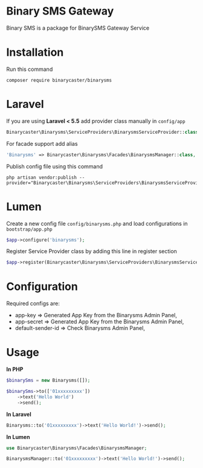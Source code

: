 # Binary SMS Gateway
Binary SMS is a package for BinarySMS Gateway Service

# Installation
Run this command
```
composer require binarycaster/binarysms
```
# Laravel
If you are using **Laravel < 5.5** add provider class manually in `config/app`

```php
Binarycaster\Binarysms\ServiceProviders\BinarysmsServiceProvider::class,
```
For facade support add alias
```php
'Binarysms' => Binarycaster\Binarysms\Facades\BinarysmsManager::class,
```
Publish config file using this command
```
php artisan vendor:publish --provider="Binarycaster\Binarysms\ServiceProviders\BinarysmsServiceProvider"
```
# Lumen
Create a new config file `config/binarysms.php` and load configurations in `bootstrap/app.php`
```php
$app->configure('binarysms');
```
Register Service Provider class by adding this line in register section
```php
$app->register(Binarycaster\Binarysms\ServiceProviders\BinarysmsServiceProvider::class);
```
# Configuration
Required configs are:
- app-key => Generated App Key from the Binarysms Admin Panel,
- app-secret => Generated App Key from the Binarysms Admin Panel,
- default-sender-id => Check Binarysms Admin Panel,
# Usage
**In PHP**
```php
$binarySms = new Binarysms([]);

$binarySms->to(['01xxxxxxxxx'])
    ->text('Hello World')
    ->send();
```
**In Laravel**
```php
Binarysms::to('01xxxxxxxxx')->text('Hello World!')->send();
```
**In Lumen**
```php
use Binarycaster\Binarysms\Facades\BinarysmsManager;

BinarysmsManager::to('01xxxxxxxxx')->text('Hello World!')->send();
```


